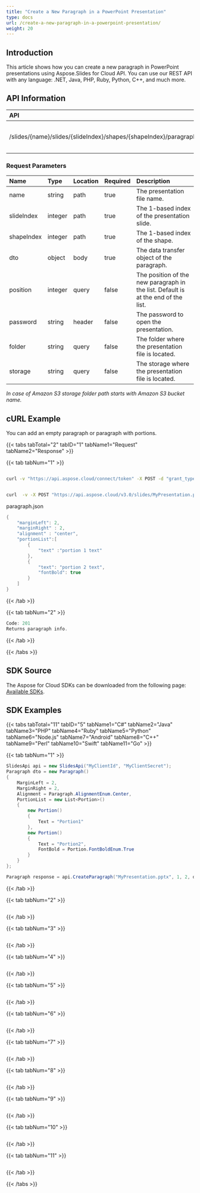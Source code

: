 ```yaml
---
title: "Create a New Paragraph in a PowerPoint Presentation"
type: docs
url: /create-a-new-paragraph-in-a-powerpoint-presentation/
weight: 20
---
```


## **Introduction**
This article shows how you can create a new paragraph in PowerPoint presentations using Aspose.Slides for Cloud API. You can use our REST API with any language: .NET, Java, PHP, Ruby, Python, С++, and much more.

## **API Information**

|**API**|**Type**|**Description**|**Resource**|
| :- | :- | :- | :- |
|/slides/{name}/slides/{slideIndex}/shapes/{shapeIndex}/paragraphs|POST|Creates a new paragraph in a shape.|[CreateParagraph](https://apireference.aspose.cloud/slides/#/Shapes/CreateParagraph)|

### **Request Parameters**

|**Name**|**Type**|**Location**|**Required**|**Description**|
| :- | :- | :- | :- | :- |
|name|string|path|true|The presentation file name.|
|slideIndex|integer|path|true|The 1-based index of the presentation slide.|
|shapeIndex|integer|path|true|The 1-based index of the shape.|
|dto|object|body|true|The data transfer object of the paragraph.|
|position|integer|query|false|The position of the new paragraph in the list. Default is at the end of the list.|
|password|string|header|false|The password to open the presentation.|
|folder|string|query|false|The folder where the presentation file is located.|
|storage|string|query|false|The storage where the presentation file is located.|

*In case of Amazon S3 storage folder path starts with Amazon S3 bucket name.*

## **cURL Example**
You can add an empty paragraph or paragraph with portions.

{{< tabs tabTotal="2" tabID="1" tabName1="Request" tabName2="Response" >}}

{{< tab tabNum="1" >}}

```sh

curl -v "https://api.aspose.cloud/connect/token" -X POST -d "grant_type=client_credentials&client_id=XXXX&client_secret=XXXX-XX" -H "Content-Type: application/x-www-form-urlencoded" -H "Accept: application/json"

```

```sh

curl  -v -X POST "https://api.aspose.cloud/v3.0/slides/MyPresentation.pptx/slides/1/shapes/2/paragraphs" -d @"paragraph.json" -H "Content-Type: text/json" -H "Authorization: Bearer [Access Token]

```

paragraph.json
```java
{
    "marginLeft": 2,
    "marginRight" : 2, 
    "alignment" : "center",
    "portionList":[
        {
            "text" :"portion 1 text"
        },
        {
            "text": "portion 2 text",
            "fontBold": true
        }
    ]
}

```

{{< /tab >}}

{{< tab tabNum="2" >}}

```java
Code: 201
Returns paragraph info.
```

{{< /tab >}}

{{< /tabs >}}

## **SDK Source**
The Aspose for Cloud SDKs can be downloaded from the following page: [Available SDKs](https://docs.aspose.cloud/slides/available-sdks/).

## **SDK Examples**
{{< tabs tabTotal="11" tabID="5" tabName1="C#" tabName2="Java" tabName3="PHP" tabName4="Ruby" tabName5="Python" tabName6="Node.js" tabName7="Android" tabName8="C++" tabName9="Perl" tabName10="Swift" tabName11="Go" >}}

{{< tab tabNum="1" >}}

```csharp
SlidesApi api = new SlidesApi("MyClientId", "MyClientSecret");
Paragraph dto = new Paragraph()
{
    MarginLeft = 2,
    MarginRight = 2,
    Alignment = Paragraph.AlignmentEnum.Center,
    PortionList = new List<Portion>()
    {
        new Portion()
        {
            Text = "Portion1"
        },
        new Portion()
        {
            Text = "Portion2",
            FontBold = Portion.FontBoldEnum.True
        }
    }
};

Paragraph response = api.CreateParagraph("MyPresentation.pptx", 1, 2, dto, null, null, null);
```

{{< /tab >}}

{{< tab tabNum="2" >}}

```java

```

{{< /tab >}}

{{< tab tabNum="3" >}}

```php

```

{{< /tab >}}

{{< tab tabNum="4" >}}

```ruby

```

{{< /tab >}}

{{< tab tabNum="5" >}}

```python

```

{{< /tab >}}

{{< tab tabNum="6" >}}

```js

```

{{< /tab >}}

{{< tab tabNum="7" >}}

```java

```

{{< /tab >}}

{{< tab tabNum="8" >}}

```cpp

```

{{< /tab >}}

{{< tab tabNum="9" >}}

```perl

```

{{< /tab >}}

{{< tab tabNum="10" >}}

```swift

```

{{< /tab >}}

{{< tab tabNum="11" >}}

```go

```

{{< /tab >}}

{{< /tabs >}}
